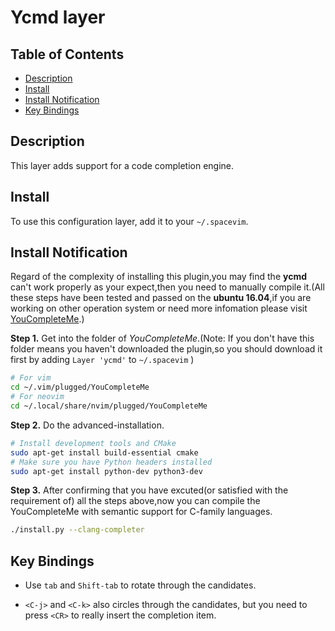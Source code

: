 # Ycmd layer

## Table of Contents

<!-- vim-markdown-toc GFM -->

* [Description](#description)
* [Install](#install)
* [Install Notification](#install-notification)
* [Key Bindings](#key-bindings)

<!-- vim-markdown-toc -->

## Description

This layer adds support for a code completion engine.

## Install

To use this configuration layer, add it to your `~/.spacevim`.

## Install Notification
Regard of the complexity of installing this plugin,you may find the **ycmd** can't work properly as your expect,then you need to manually compile it.(All these steps have been tested and passed on the **ubuntu 16.04**,if you are working on other operation system or need more infomation please visit [YouCompleteMe](https://github.com/Valloric/YouCompleteMe).)

**Step 1.**
Get into the folder of *YouCompleteMe*.(Note: If you don't have this folder means you haven't downloaded the plugin,so you should download it first by adding `Layer 'ycmd'` to  `~/.spacevim` )

```sh
# For vim
cd ~/.vim/plugged/YouCompleteMe
# For neovim
cd ~/.local/share/nvim/plugged/YouCompleteMe
```

**Step 2.**
Do the advanced-installation.

```sh
# Install development tools and CMake
sudo apt-get install build-essential cmake
# Make sure you have Python headers installed
sudo apt-get install python-dev python3-dev
```
**Step 3.**
After confirming that you have excuted(or satisfied with the requirement of) all the steps above,now you can compile the YouCompleteMe with semantic support for C-family languages.

```sh
./install.py --clang-completer
```

## Key Bindings

- Use `tab` and `Shift-tab` to rotate through the candidates.

- `<C-j>` and `<C-k>` also circles through the candidates, but you need to press `<CR>` to really insert the completion item.
